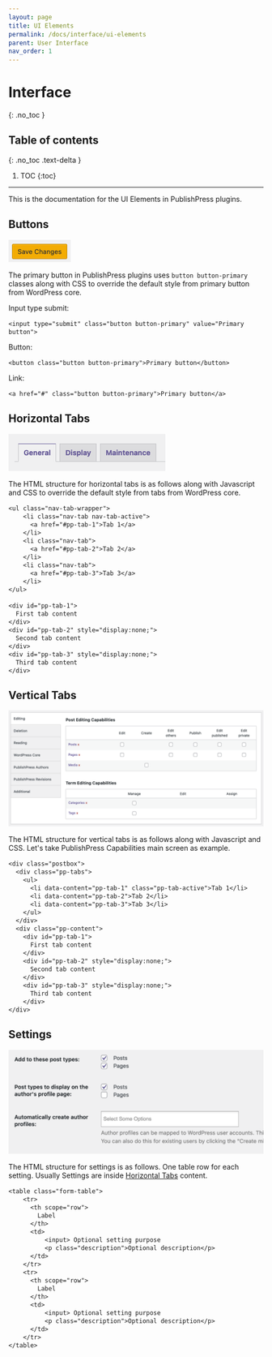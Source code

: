 ```yaml
---
layout: page
title: UI Elements
permalink: /docs/interface/ui-elements
parent: User Interface
nav_order: 1
---
```


# Interface
{: .no_toc }

## Table of contents
{: .no_toc .text-delta }

1. TOC
{:toc}

---
This is the documentation for the UI Elements in PublishPress plugins.

## Buttons

![Primary button](/assets/img/interface/primary-button.png)

The primary button in PublishPress plugins uses `button button-primary` classes along with CSS to override the default style from primary button from WordPress core.

Input type submit:

```
<input type="submit" class="button button-primary" value="Primary button">
```

Button:

```
<button class="button button-primary">Primary button</button>
```

Link:

```
<a href="#" class="button button-primary">Primary button</a>
```

## Horizontal Tabs

![Horizontal tabs](/assets/img/interface/horizontal-tabs.png)

The HTML structure for horizontal tabs is as follows along with Javascript and CSS to override the default style from tabs from WordPress core.

```
<ul class="nav-tab-wrapper">
    <li class="nav-tab nav-tab-active">
      <a href="#pp-tab-1">Tab 1</a>
    </li>
    <li class="nav-tab">
      <a href="#pp-tab-2">Tab 2</a>
    </li>
    <li class="nav-tab">
      <a href="#pp-tab-3">Tab 3</a>
    </li>
</ul>

<div id="pp-tab-1">
  First tab content
</div>
<div id="pp-tab-2" style="display:none;">
  Second tab content
</div>
<div id="pp-tab-3" style="display:none;">
  Third tab content
</div>
```

## Vertical Tabs

![Vertical tabs](/assets/img/interface/vertical-tabs.png)

The HTML structure for vertical tabs is as follows along with Javascript and CSS. Let's take PublishPress Capabilities main screen as example.

```
<div class="postbox">
  <div class="pp-tabs">
    <ul>
      <li data-content="pp-tab-1" class="pp-tab-active">Tab 1</li>
      <li data-content="pp-tab-2">Tab 2</li>
      <li data-content="pp-tab-3">Tab 3</li>
    </ul>
  </div>
  <div class="pp-content">
    <div id="pp-tab-1">
      First tab content
    </div>
    <div id="pp-tab-2" style="display:none;">
      Second tab content
    </div>
    <div id="pp-tab-3" style="display:none;">
      Third tab content
    </div>
</div>
```

## Settings

![Settings](/assets/img/interface/settings.png)

The HTML structure for settings is as follows. One table row for each setting. Usually Settings are inside <a href="#horizontal-tabs">Horizontal Tabs</a> content.

```
<table class="form-table">
    <tr>
      <th scope="row">
        Label
      </th>
      <td>
          <input> Optional setting purpose
          <p class="description">Optional description</p>
      </td>
    </tr>
    <tr>
      <th scope="row">
        Label
      </th>
      <td>
          <input> Optional setting purpose
          <p class="description">Optional description</p>
      </td>
    </tr>
</table>
```
